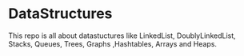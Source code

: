 # DataStructures
This repo is all about datastuctures like LinkedList, DoublyLinkedList, Stacks, Queues, Trees, Graphs ,Hashtables, Arrays and Heaps.
